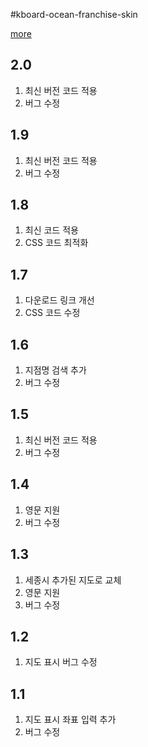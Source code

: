#kboard-ocean-franchise-skin

[more](https://www.cosmosfarm.com/wpstore/product/kboard-ocean-franchise-skin)

2.0
----------------------------------

  1. 최신 버전 코드 적용
  2. 버그 수정


1.9
----------------------------------

  1. 최신 버전 코드 적용
  2. 버그 수정


1.8
----------------------------------

  1. 최신 코드 적용
  2. CSS 코드 최적화
  

1.7
----------------------------------

  1. 다운로드 링크 개선
  2. CSS 코드 수정


1.6
----------------------------------

  1. 지점명 검색 추가
  2. 버그 수정


1.5
----------------------------------

  1. 최신 버전 코드 적용
  2. 버그 수정
  

1.4
----------------------------------

  1. 영문 지원
  2. 버그 수정


1.3
----------------------------------

  1. 세종시 추가된 지도로 교체
  2. 영문 지원
  3. 버그 수정


1.2
----------------------------------

  1. 지도 표시 버그 수정


1.1
----------------------------------

  1. 지도 표시 좌표 입력 추가
  2. 버그 수정

